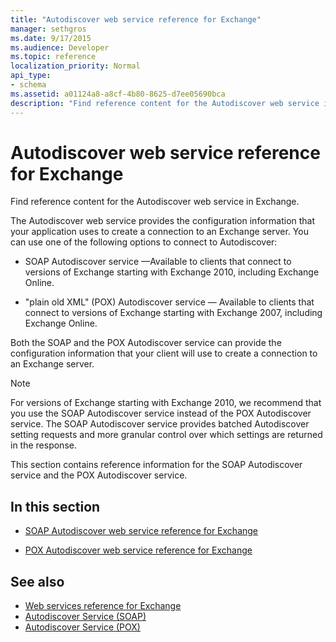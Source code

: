 ```yaml
---
title: "Autodiscover web service reference for Exchange"
manager: sethgros
ms.date: 9/17/2015
ms.audience: Developer
ms.topic: reference
localization_priority: Normal
api_type:
- schema
ms.assetid: a01124a8-a8cf-4b80-8625-d7ee05690bca
description: "Find reference content for the Autodiscover web service in Exchange."
---
```


# Autodiscover web service reference for Exchange

Find reference content for the Autodiscover web service in Exchange.
  
The Autodiscover web service provides the configuration information that your application uses to create a connection to an Exchange server. You can use one of the following options to connect to Autodiscover:
  
- SOAP Autodiscover service —Available to clients that connect to versions of Exchange starting with Exchange 2010, including Exchange Online.
    
- "plain old XML" (POX) Autodiscover service — Available to clients that connect to versions of Exchange starting with Exchange 2007, including Exchange Online. 
    
Both the SOAP and the POX Autodiscover service can provide the configuration information that your client will use to create a connection to an Exchange server.
  
> [!NOTE]
> For versions of Exchange starting with Exchange 2010, we recommend that you use the SOAP Autodiscover service instead of the POX Autodiscover service. The SOAP Autodiscover service provides batched Autodiscover setting requests and more granular control over which settings are returned in the response. 
  
This section contains reference information for the SOAP Autodiscover service and the POX Autodiscover service.
  
## In this section
<a name="bk_InThisSection"> </a>

- [SOAP Autodiscover web service reference for Exchange](soap-autodiscover-web-service-reference-for-exchange.md)
    
- [POX Autodiscover web service reference for Exchange](pox-autodiscover-web-service-reference-for-exchange.md)
    
## See also

- [Web services reference for Exchange](web-services-reference-for-exchange.md)
- [Autodiscover Service (SOAP)](http://msdn.microsoft.com/library/e24d1a1f-0d20-4bd9-ae4c-9112ecacea78%28Office.15%29.aspx)
- [Autodiscover Service (POX)](http://msdn.microsoft.com/library/13c54de3-a91c-4424-8732-99dd8f2162ec%28Office.15%29.aspx)
    

